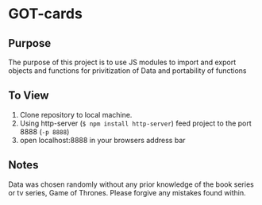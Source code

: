 # GOT-cards

## Purpose
The purpose of this project is to use JS modules to import and export objects and functions for privitization of Data and portability of functions

## To View

1. Clone repository to local machine.
1. Using http-server (`$ npm install http-server`) feed project to the port 8888 (`-p 8888`)
1. open localhost:8888 in your browsers address bar

## Notes

Data was chosen randomly without any prior knowledge of the book series or tv series, Game of Thrones. Please forgive any mistakes found within.